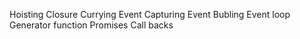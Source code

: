 Hoisting
Closure
Currying
Event Capturing
Event Bubling
Event loop
Generator function
Promises
Call backs